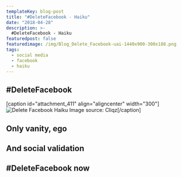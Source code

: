 ```yaml
---
templateKey: blog-post
title: "#DeleteFacebook - Haiku"
date: "2018-04-28"
description: >-
  #DeleteFacebook - Haiku
featuredpost: false
featuredimage: /img/Blog_Delete_Facebook-uai-1440x900-300x188.png
tags:
  - social media
  - facebook
  - haiku
---
```


## #DeleteFacebook

\[caption id="attachment\_411" align="aligncenter" width="300"\]![Delete Facebook Haiku](https://stefantesoi.com/wp-content/uploads/2018/04/Blog_Delete_Facebook-uai-1440x900-300x188.png) Image source: Cliqz\[/caption\]

## Only vanity, ego

## And social validation

## #DeleteFacebook now
